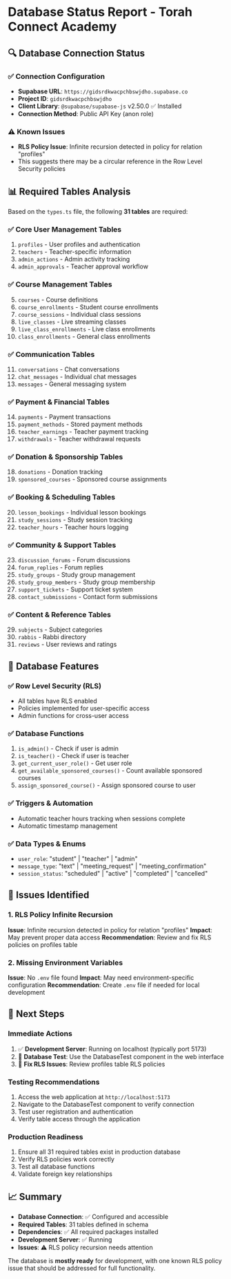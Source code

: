 # Database Status Report - Torah Connect Academy

## 🔍 Database Connection Status

### ✅ Connection Configuration
- **Supabase URL**: `https://gidsrdkwacpchbswjdho.supabase.co`
- **Project ID**: `gidsrdkwacpchbswjdho`
- **Client Library**: `@supabase/supabase-js` v2.50.0 ✅ Installed
- **Connection Method**: Public API Key (anon role)

### ⚠️ Known Issues
- **RLS Policy Issue**: Infinite recursion detected in policy for relation "profiles"
- This suggests there may be a circular reference in the Row Level Security policies

## 📊 Required Tables Analysis

Based on the `types.ts` file, the following **31 tables** are required:

### ✅ Core User Management Tables
1. `profiles` - User profiles and authentication
2. `teachers` - Teacher-specific information
3. `admin_actions` - Admin activity tracking
4. `admin_approvals` - Teacher approval workflow

### ✅ Course Management Tables
5. `courses` - Course definitions
6. `course_enrollments` - Student course enrollments
7. `course_sessions` - Individual class sessions
8. `live_classes` - Live streaming classes
9. `live_class_enrollments` - Live class enrollments
10. `class_enrollments` - General class enrollments

### ✅ Communication Tables
11. `conversations` - Chat conversations
12. `chat_messages` - Individual chat messages
13. `messages` - General messaging system

### ✅ Payment & Financial Tables
14. `payments` - Payment transactions
15. `payment_methods` - Stored payment methods
16. `teacher_earnings` - Teacher payment tracking
17. `withdrawals` - Teacher withdrawal requests

### ✅ Donation & Sponsorship Tables
18. `donations` - Donation tracking
19. `sponsored_courses` - Sponsored course assignments

### ✅ Booking & Scheduling Tables
20. `lesson_bookings` - Individual lesson bookings
21. `study_sessions` - Study session tracking
22. `teacher_hours` - Teacher hours logging

### ✅ Community & Support Tables
23. `discussion_forums` - Forum discussions
24. `forum_replies` - Forum replies
25. `study_groups` - Study group management
26. `study_group_members` - Study group membership
27. `support_tickets` - Support ticket system
28. `contact_submissions` - Contact form submissions

### ✅ Content & Reference Tables
29. `subjects` - Subject categories
30. `rabbis` - Rabbi directory
31. `reviews` - User reviews and ratings

## 🔧 Database Features

### ✅ Row Level Security (RLS)
- All tables have RLS enabled
- Policies implemented for user-specific access
- Admin functions for cross-user access

### ✅ Database Functions
1. `is_admin()` - Check if user is admin
2. `is_teacher()` - Check if user is teacher
3. `get_current_user_role()` - Get user role
4. `get_available_sponsored_courses()` - Count available sponsored courses
5. `assign_sponsored_course()` - Assign sponsored course to user

### ✅ Triggers & Automation
- Automatic teacher hours tracking when sessions complete
- Automatic timestamp management

### ✅ Data Types & Enums
- `user_role`: "student" | "teacher" | "admin"
- `message_type`: "text" | "meeting_request" | "meeting_confirmation"
- `session_status`: "scheduled" | "active" | "completed" | "cancelled"

## 🚨 Issues Identified

### 1. RLS Policy Infinite Recursion
**Issue**: Infinite recursion detected in policy for relation "profiles"
**Impact**: May prevent proper data access
**Recommendation**: Review and fix RLS policies on profiles table

### 2. Missing Environment Variables
**Issue**: No `.env` file found
**Impact**: May need environment-specific configuration
**Recommendation**: Create `.env` file if needed for local development

## 🎯 Next Steps

### Immediate Actions
1. ✅ **Development Server**: Running on localhost (typically port 5173)
2. 🔄 **Database Test**: Use the DatabaseTest component in the web interface
3. 🔧 **Fix RLS Issues**: Review profiles table RLS policies

### Testing Recommendations
1. Access the web application at `http://localhost:5173`
2. Navigate to the DatabaseTest component to verify connection
3. Test user registration and authentication
4. Verify table access through the application

### Production Readiness
1. Ensure all 31 required tables exist in production database
2. Verify RLS policies work correctly
3. Test all database functions
4. Validate foreign key relationships

## 📈 Summary

- **Database Connection**: ✅ Configured and accessible
- **Required Tables**: 31 tables defined in schema
- **Dependencies**: ✅ All required packages installed
- **Development Server**: ✅ Running
- **Issues**: ⚠️ RLS policy recursion needs attention

The database is **mostly ready** for development, with one known RLS policy issue that should be addressed for full functionality. 
